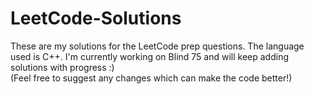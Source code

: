 # LeetCode-Solutions

These are my solutions for the LeetCode prep questions. The language used is C++. I'm currently working on Blind 75 and will keep adding solutions with progress :)
<br>
(Feel free to suggest any changes which can make the code better!)
